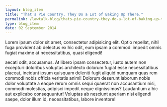 ```yaml
---
layout: blog_item
title: "That's Pie Country. They Do a Lot of Baking Up There."
permalink: /lawtalk-blog/thats-pie-country-they-do-a-lot-of-baking-up-there/
type: blog_item
date: 02 September 2014
---
```


Lorem ipsum dolor sit amet, consectetur adipisicing elit. Optio repellat, nihil fuga provident ab delectus ex hic odit, eum ipsam a commodi impedit omnis fugiat maxime at necessitatibus, quasi eligendi!

aecati odit, accusamus. At libero ipsam consectetur, iusto autem non excepturi doloribus voluptas architecto dolorum fugiat esse necessitatibus placeat, incidunt ipsum quisquam deleniti fugit aliquid numquam quas rem commodi nobis officia veritatis animi! Dolorum deserunt laborum nobis dolor voluptate a eaque rerum omnis sequi quaerat non accusantium nisi, commodi molestias, adipisci impedit neque dignissimos? Laudantium a hic aut explicabo consequuntur! Voluptas ab nesciunt aperiam nisi eligendi saepe, dolor illum id, necessitatibus, labore inventore!